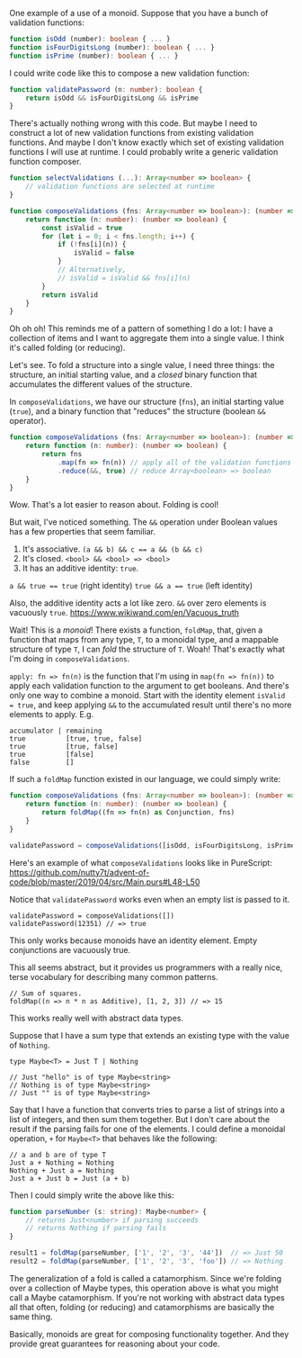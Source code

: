 One example of a use of a monoid. Suppose that you have a bunch of validation
functions:

``` typescript
function isOdd (number): boolean { ... }
function isFourDigitsLong (number): boolean { ... }
function isPrime (number): boolean { ... }
```

I could write code like this to compose a new validation function:

``` typescript
function validatePassword (n: number): boolean {
	return isOdd && isFourDigitsLong && isPrime
}
```

There's actually nothing wrong with this code. But maybe I need to construct a
lot of new validation functions from existing validation functions. And maybe
I don't know exactly which set of existing validation functions I will use at
runtime. I could probably write a generic validation function composer.

``` typescript
function selectValidations (...): Array<number => boolean> {
	// validation functions are selected at runtime
}

function composeValidations (fns: Array<number => boolean>): (number => boolean) {
	return function (n: number): (number => boolean) {
		const isValid = true
		for (let i = 0; i < fns.length; i++) {
			if (!fns[i](n)) {
				isValid = false
			}
			// Alternatively,
			// isValid = isValid && fns[i](n)
		}
		return isValid
	}
}
```

Oh oh oh! This reminds me of a pattern of something I do a lot: I have a
collection of items and I want to aggregate them into a single value. I think
it's called folding (or reducing).

Let's see. To fold a structure into a single value, I need three things: the
structure, an initial starting value, and a *closed* binary function that
accumulates the different values of the structure.

In `composeValidations`, we have our structure (`fns`), an initial starting
value (`true`), and a binary function that "reduces" the structure (boolean
`&&` operator).

``` typescript
function composeValidations (fns: Array<number => boolean>): (number => boolean) {
	return function (n: number): (number => boolean) {
		return fns
			.map(fn => fn(n)) // apply all of the validation functions => Array<boolean>
			.reduce(&&, true) // reduce Array<boolean> => boolean
	}
}
```

Wow. That's a lot easier to reason about. Folding is cool!

But wait, I've noticed something. The `&&` operation under Boolean values has a
few properties that seem familiar.

1. It's associative. `(a && b) && c == a && (b && c)`
2. It's closed. `<bool> && <bool> => <bool>`
3. It has an additive identity: `true`.

`a && true == true` (right identity)
`true && a == true` (left identity)

Also, the additive identity acts a lot like zero. `&&` over zero elements is
vacuously `true`. https://www.wikiwand.com/en/Vacuous_truth

Wait! This is a *monoid*! There exists a function, `foldMap`, that, given a
function that maps from any type, `T`, to a monoidal type, and a mappable
structure of type `T`, I can *fold* the structure of `T`. Woah! That's exactly
what I'm doing in `composeValidations`.

`apply: fn => fn(n)` is the function that I'm using in `map(fn => fn(n))` to
apply each validation function to the argument to get booleans. And there's
only one way to combine a monoid. Start with the identity element `isValid =
true`, and keep applying `&&` to the accumulated result until there's no more
elements to apply. E.g.

```
accumulator | remaining
true          [true, true, false]
true          [true, false]
true          [false]
false         []
```

If such a `foldMap` function existed in our language, we could simply write:

``` typescript
function composeValidations (fns: Array<number => boolean>): (number => boolean) {
	return function (n: number): (number => boolean) {
		return foldMap((fn => fn(n) as Conjunction, fns)
	}
}

validatePassword = composeValidations([isOdd, isFourDigitsLong, isPrime])
```

Here's an example of what `composeValidations` looks like in PureScript:
https://github.com/nutty7t/advent-of-code/blob/master/2019/04/src/Main.purs#L48-L50

Notice that `validatePassword` works even when an empty list is passed to it.

```
validatePassword = composeValidations([])
validatePassword(12351) // => true
```

This only works because monoids have an identity element. Empty conjunctions
are vacuously true.

This all seems abstract, but it provides us programmers with a really nice, terse
vocabulary for describing many common patterns.

```
// Sum of squares.
foldMap((n => n * n as Additive), [1, 2, 3]) // => 15
```

This works really well with abstract data types.

Suppose that I have a sum type that extends an existing type with the value of `Nothing`.

```
type Maybe<T> = Just T | Nothing

// Just "hello" is of type Maybe<string>
// Nothing is of type Maybe<string>
// Just "" is of type Maybe<string>
```

Say that I have a function that converts tries to parse a list of strings into
a list of integers, and then sum them together. But I don't care about the
result if the parsing fails for one of the elements. I could define a monoidal
operation, `+` for `Maybe<T>` that behaves like the following:

```
// a and b are of type T
Just a + Nothing = Nothing
Nothing + Just a = Nothing
Just a + Just b = Just (a + b)
```

Then I could simply write the above like this:

``` typescript
function parseNumber (s: string): Maybe<number> {
	// returns Just<number> if parsing succeeds
	// returns Nothing if parsing fails
}

result1 = foldMap(parseNumber, ['1', '2', '3', '44'])  // => Just 50
result2 = foldMap(parseNumber, ['1', '2', '3', 'foo']) // => Nothing
```

The generalization of a fold is called a catamorphism. Since we're folding over
a collection of Maybe types, this operation above is what you might call a
Maybe catamorphism. If you're not working with abstract data types all that
often, folding (or reducing) and catamorphisms are basically the same thing.

Basically, monoids are great for composing functionality together. And they provide
great guarantees for reasoning about your code.
